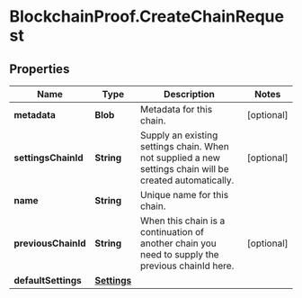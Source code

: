 # BlockchainProof.CreateChainRequest

## Properties
Name | Type | Description | Notes
------------ | ------------- | ------------- | -------------
**metadata** | **Blob** | Metadata for this chain. | [optional] 
**settingsChainId** | **String** | Supply an existing settings chain. When not supplied a new settings chain will be created automatically. | [optional] 
**name** | **String** | Unique name for this chain. | 
**previousChainId** | **String** | When this chain is a continuation of another chain you need to supply the previous chainId here. | [optional] 
**defaultSettings** | [**Settings**](Settings.md) |  | 


